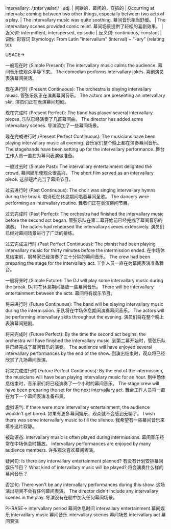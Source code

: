 intervallary: /ˌɪntərˈvæləri/ | adj. | 间歇的，幕间的，穿插的 | Occurring at intervals; coming between two other things, especially between two acts of a play.  | The intervallary music was quite soothing. 幕间音乐相当舒缓。 | The intervallary scenes provided comic relief. 幕间场景提供了轻松的喜剧效果。 | 近义词: intermittent, interspersed, episodic | 反义词: continuous, constant | 词性: 形容词
Etymology: From Latin "intervallum" (interval) + "-ary" (relating to).

USAGE->

一般现在时 (Simple Present):
The intervallary music calms the audience. 幕间音乐使观众平静下来。
The comedian performs intervallary jokes.  喜剧演员表演幕间笑话。

现在进行时 (Present Continuous):
The orchestra is playing intervallary music. 管弦乐队正在演奏幕间音乐。
The actors are presenting an intervallary skit.  演员们正在表演幕间短剧。


现在完成时 (Present Perfect):
The band has played several intervallary pieces. 乐队已经演奏了几首幕间曲。
The director has added some intervallary scenes. 导演添加了一些幕间场景。


现在完成进行时 (Present Perfect Continuous):
The musicians have been playing intervallary music all evening.  音乐家们整个晚上都在演奏幕间音乐。
The stagehands have been setting up for the intervallary performance.  舞台工作人员一直在为幕间表演做准备。


一般过去时 (Simple Past):
The intervallary entertainment delighted the crowd. 幕间娱乐使观众很高兴。
The short film served as an intervallary piece.  这部短片充当了幕间节目。


过去进行时 (Past Continuous):
The choir was singing intervallary hymns during the break.  唱诗班在休息期间唱着幕间圣歌。
The dancers were performing an intervallary routine. 舞者们正在表演幕间节目。


过去完成时 (Past Perfect):
The orchestra had finished the intervallary music before the second act began.  管弦乐队在第二幕开始前已经完成了幕间音乐的演奏。
The actors had rehearsed the intervallary scenes extensively.  演员们已经对幕间场景进行了广泛的排练。


过去完成进行时 (Past Perfect Continuous):
The pianist had been playing intervallary music for thirty minutes before the intermission ended.  在中场休息结束前，钢琴家已经演奏了三十分钟的幕间音乐。
The crew had been preparing the stage for the intervallary act.  工作人员一直在为幕间表演准备舞台。


一般将来时 (Simple Future):
The DJ will play some intervallary music during the break.  DJ将在休息期间播放一些幕间音乐。
There will be intervallary entertainment between the acts.  幕间将有娱乐节目。


将来进行时 (Future Continuous):
The band will be playing intervallary music during the intermission.  乐队将在中场休息期间演奏幕间音乐。
The actors will be performing intervallary skits throughout the evening.  演员们将在整个晚上表演幕间短剧。


将来完成时 (Future Perfect):
By the time the second act begins, the orchestra will have finished the intervallary music.  到第二幕开始时，管弦乐队将已经完成了幕间音乐的演奏。
The audience will have enjoyed several intervallary performances by the end of the show.  到演出结束时，观众将已经欣赏了几场幕间表演。


将来完成进行时 (Future Perfect Continuous):
By the end of the intermission, the musicians will have been playing intervallary music for an hour.  到中场休息结束时，音乐家们将已经演奏了一个小时的幕间音乐。
The stage crew will have been preparing the set for the next intervallary act.  舞台工作人员将一直在为下一个幕间表演准备布景。


虚拟语气:
If there were more intervallary entertainment, the audience wouldn't get bored. 如果有更多幕间娱乐，观众就不会感到无聊了。
I wish there was some intervallary music to fill the silence. 我希望有一些幕间音乐来填补这片寂静。


被动语态:
Intervallary music is often played during intermissions. 幕间音乐经常在中场休息时播放。
Intervallary performances are enjoyed by many audience members. 许多观众喜欢幕间表演。


疑问句:
Is there any intervallary entertainment planned? 有没有计划安排幕间娱乐节目？
What kind of intervallary music will be played? 将会演奏什么样的幕间音乐？


否定句:
There won't be any intervallary performances during this show. 这场演出期间不会有任何幕间表演。
The director didn't include any intervallary scenes in the play. 导演没有在剧中加入任何幕间场景。


PHRASE->
intervallary period  幕间休息时间
intervallary entertainment 幕间娱乐
intervallary music 幕间音乐
intervallary scenes 幕间场景
intervallary act 幕间表演
